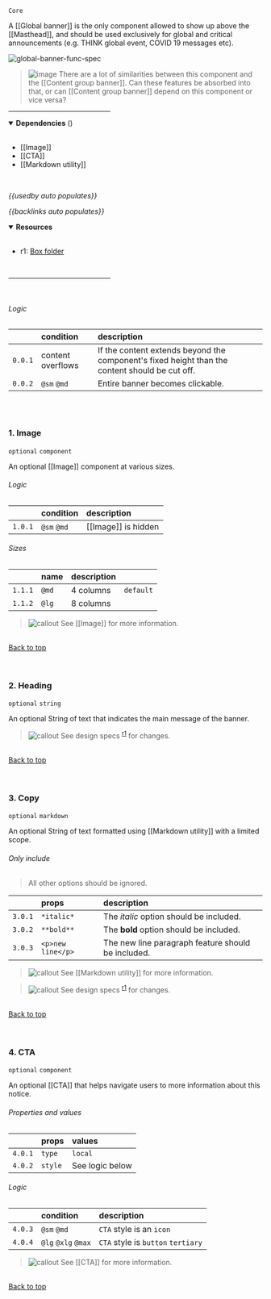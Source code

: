 `Core` <!-- category start --><!-- category end -->

A [[Global banner]] is the only component allowed to show up above the [[Masthead]], and should be used exclusively for global and critical announcements (e.g. THINK global event, COVID 19 messages etc).

![global-banner-func-spec](https://user-images.githubusercontent.com/15643582/170297987-2aa86d23-f994-41ff-bad9-0b03444315d3.png)

> ![image](https://user-images.githubusercontent.com/3793636/117874180-493bdb80-b266-11eb-8945-dde0d95431d6.png)
> There are a lot of similarities between this component and the [[Content group banner]]. Can these features be absorbed into that, or can [[Content group banner]] depend on this component or vice versa?

<hr width="40%" />

<!-- toc start open="true" depthStart="3" depthEnd="5" --><!-- toc end -->

<details open="true">
  <summary><strong>Dependencies</strong> (<!-- dependencyCount start --><!-- dependencyCount end -->)</summary><br />

- [[Image]]
- [[CTA]]
- [[Markdown utility]]

<br />
</details>

<!-- usedby start open="false" -->

_{{usedby auto populates}}_

<!-- usedby end -->

<!-- backlinks start open="false" -->

_{{backlinks auto populates}}_

<!-- backlinks end -->

<a name="resources"></a>

<details open="true">
  <summary><strong>Resources</strong></summary><br />

- r1: [Box folder](https://ibm.ent.box.com/folder/142303458357)

<br />
</details>

<hr width="40%" />

<br />

###### Logic

|         | condition         | description                                                                                    |
| :------ | :---------------- | :--------------------------------------------------------------------------------------------- |
| `0.0.1` | content overflows | If the content extends beyond the component's fixed height than the content should be cut off. |
| `0.0.2` | `@sm` `@md`       | Entire banner becomes clickable.                                                               |

<br /><br />

### 1. Image

`optional` `component`

An optional [[Image]] component at various sizes.

###### Logic

|         | condition   | description         |
| :------ | :---------- | :------------------ |
| `1.0.1` | `@sm` `@md` | [[Image]] is hidden |

###### Sizes

|         | name  | description |           |
| :------ | :---- | :---------- | :-------- |
| `1.1.1` | `@md` | 4 columns   | `default` |
| `1.1.2` | `@lg` | 8 columns   |           |

> ![callout](https://user-images.githubusercontent.com/3793636/117873919-f6faba80-b265-11eb-81a5-039bdcd822e8.png)
> See [[Image]] for more information.

<!--    | `1.1.3` | `sm`        | 2 columns |     |
| `1.1.4` | `xsm`   | 1 column    |           | -->

<br />[Back to top](#wiki-wrapper)<br /><br /><br />

### 2. Heading

`optional` `string`

An optional String of text that indicates the main message of the banner.

> ![callout](https://user-images.githubusercontent.com/3793636/117873919-f6faba80-b265-11eb-81a5-039bdcd822e8.png)
> See design specs <sup>[r1](#resources)</sup> for changes.

<br />[Back to top](#wiki-wrapper)<br /><br /><br />

### 3. Copy

`optional` `markdown`

An optional String of text formatted using [[Markdown utility]] with a limited scope.

###### Only include

> All other options should be ignored.

|         | props             | description                                        |
| :------ | :---------------- | :------------------------------------------------- |
| `3.0.1` | `*italic*`        | The _italic_ option should be included.            |
| `3.0.2` | `**bold**`        | The **bold** option should be included.            |
| `3.0.3` | `<p>new line</p>` | The new line paragraph feature should be included. |

> ![callout](https://user-images.githubusercontent.com/3793636/117873919-f6faba80-b265-11eb-81a5-039bdcd822e8.png)
> See [[Markdown utility]] for more information.

> ![callout](https://user-images.githubusercontent.com/3793636/117873919-f6faba80-b265-11eb-81a5-039bdcd822e8.png)
> See design specs <sup>[r1](#resources)</sup> for changes.

<br />[Back to top](#wiki-wrapper)<br /><br /><br />

### 4. CTA

`optional` `component`

An optional [[CTA]] that helps navigate users to more information about this notice.

###### Properties and values

|         | props   | values          |
| :------ | :------ | :-------------- |
| `4.0.1` | `type`  | `local`         |
| `4.0.2` | `style` | See logic below |

###### Logic

|         | condition           | description                        |
| :------ | :------------------ | :--------------------------------- |
| `4.0.3` | `@sm` `@md`         | `CTA` style is an `icon`           |
| `4.0.4` | `@lg` `@xlg` `@max` | `CTA` style is `button` `tertiary` |

> ![callout](https://user-images.githubusercontent.com/3793636/117873919-f6faba80-b265-11eb-81a5-039bdcd822e8.png)
> See [[CTA]] for more information.

<br />[Back to top](#wiki-wrapper)<br /><br /><br />

